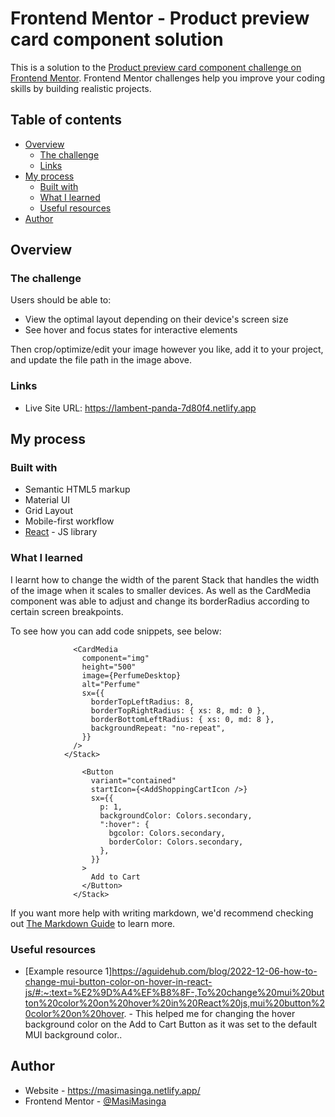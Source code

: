 # Frontend Mentor - Product preview card component solution

This is a solution to the [Product preview card component challenge on Frontend Mentor](https://www.frontendmentor.io/challenges/product-preview-card-component-GO7UmttRfa). Frontend Mentor challenges help you improve your coding skills by building realistic projects. 

## Table of contents

- [Overview](#overview)
  - [The challenge](#the-challenge)
  - [Links](#links)
- [My process](#my-process)
  - [Built with](#built-with)
  - [What I learned](#what-i-learned)
  - [Useful resources](#useful-resources)
- [Author](#author)


## Overview

### The challenge

Users should be able to:

- View the optimal layout depending on their device's screen size
- See hover and focus states for interactive elements
 

Then crop/optimize/edit your image however you like, add it to your project, and update the file path in the image above.

### Links

- Live Site URL: https://lambent-panda-7d80f4.netlify.app

## My process

### Built with

- Semantic HTML5 markup
- Material UI
- Grid Layout
- Mobile-first workflow
- [React](https://reactjs.org/) - JS library

### What I learned

I learnt how to change the width of the parent Stack that handles the width of the image when it scales to smaller devices. As well as the CardMedia component was able to adjust and change its borderRadius according to certain screen breakpoints.

To see how you can add code snippets, see below:

``` <Stack sx={{ width: { xs: "100%", md: "300px" }, height: "500px" }}>
              <CardMedia
                component="img"
                height="500"
                image={PerfumeDesktop}
                alt="Perfume"
                sx={{
                  borderTopLeftRadius: 8,
                  borderTopRightRadius: { xs: 8, md: 0 },
                  borderBottomLeftRadius: { xs: 0, md: 8 },
                  backgroundRepeat: "no-repeat",
                }}
              />
            </Stack>
```
```<Stack sx={{ p: 2 }}>
                <Button
                  variant="contained"
                  startIcon={<AddShoppingCartIcon />}
                  sx={{
                    p: 1,
                    backgroundColor: Colors.secondary,
                    ":hover": {
                      bgcolor: Colors.secondary,
                      borderColor: Colors.secondary,
                    },
                  }}
                >
                  Add to Cart
                </Button>
              </Stack>
```

If you want more help with writing markdown, we'd recommend checking out [The Markdown Guide](https://www.markdownguide.org/) to learn more.


### Useful resources

- [Example resource 1]https://aguidehub.com/blog/2022-12-06-how-to-change-mui-button-color-on-hover-in-react-js/#:~:text=%E2%9D%A4%EF%B8%8F-,To%20change%20mui%20button%20color%20on%20hover%20in%20React%20js,mui%20button%20color%20on%20hover. - This helped me for changing the hover background color on the Add to Cart Button as it was set to the default MUI background color..

## Author

- Website - https://masimasinga.netlify.app/
- Frontend Mentor - [@MasiMasinga](https://www.frontendmentor.io/profile/MasiMasinga)

